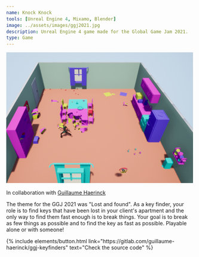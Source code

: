 ```yaml
---
name: Knock Knock
tools: [Unreal Engine 4, Mixamo, Blender]
image: ../assets/images/ggj2021.jpg
description: Unreal Engine 4 game made for the Global Game Jam 2021.
type: Game
---
```


![Knock Knock](../../assets/images/ggj2021.jpg)

<p>In collaboration with <a href="https://github.com/guillaume-haerinck" target="_blank">Guillaume Haerinck</a></p>

<p> The theme for the GGJ 2021 was "Lost and found". As a key finder, your role is to find keys that have been lost in your client's apartment and the only way to find them fast enough is to break things. Your goal is to break as few things as possible and to find the key as fast as possible. Playable alone or with someone!</p>

<p class="text-center">
{% include elements/button.html link="https://gitlab.com/guillaume-haerinck/ggj-keyfinders" text="Check the source code" %}
</p>